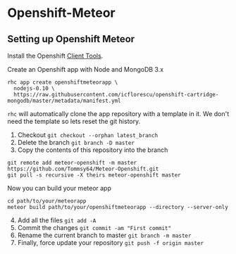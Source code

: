# Openshift-Meteor

## Setting up Openshift Meteor

Install the Openshift [Client Tools](https://developers.openshift.com/managing-your-applications/client-tools.html).

Create an Openshift app with Node and MongoDB 3.x

```
rhc app create openshiftmeteorapp \
  nodejs-0.10 \
  https://raw.githubusercontent.com/icflorescu/openshift-cartridge-mongodb/master/metadata/manifest.yml
```

`rhc` will automatically clone the app repository with a template in it.
We don't need the template so lets reset the git history.

1. Checkout ```git checkout --orphan latest_branch```
2. Delete the branch ```git branch -D master```
3. Copy the contents of this repository into the branch
```
git remote add meteor-openshift -m master https://github.com/Tommsy64/Meteor-Openshift.git
git pull -s recursive -X theirs meteor-openshift master
```

Now you can build your meteor app
```
cd path/to/your/meteorapp
meteor build path/to/your/openshiftmeteorapp --directory --server-only
```

4. Add all the files ```git add -A```
5. Commit the changes ```git commit -am "First commit"```
6. Rename the current branch to master ```git branch -m master```
7. Finally, force update your repository ```git push -f origin master```